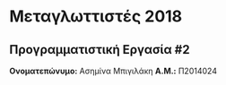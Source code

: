 # Μεταγλωττιστές 2018
## Προγραμματιστική Εργασία #2

**Ονοματεπώνυμο:** Ασημίνα Μπιγιλάκη
**Α.Μ.:** Π2014024


